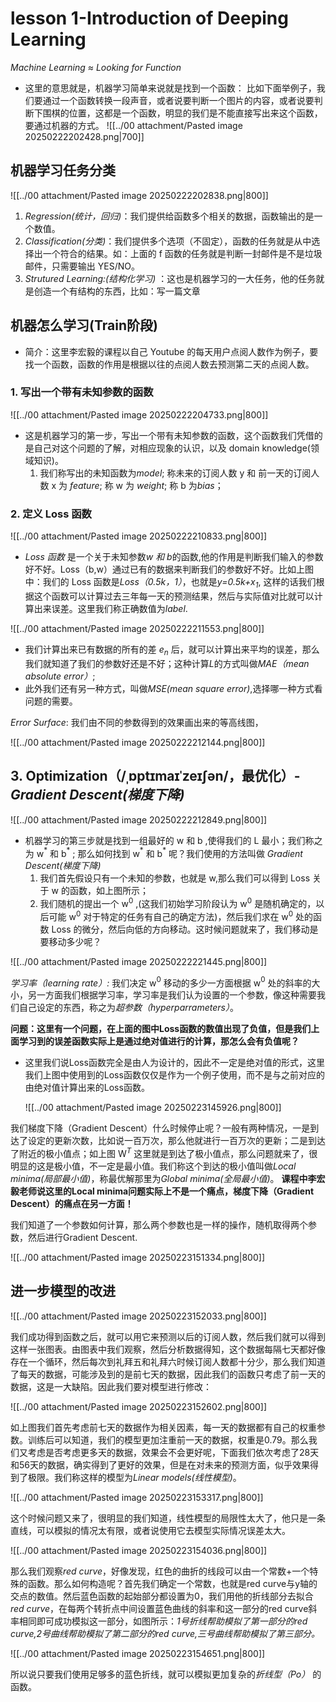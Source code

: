 # lesson 1-Introduction of Deeping Learning 

*Machine Learning ≈ Looking for Function*
- 这里的意思就是，机器学习简单来说就是找到一个函数：
   比如下面举例子，我们要通过一个函数转换一段声音，或者说要判断一个图片的内容，或者说要判断下围棋的位置，这都是一个函数，明显的我们是不能直接写出来这个函数，要通过机器的方式。
  ![[../00 attachment/Pasted image 20250222202428.png|700]]

## 机器学习任务分类

![[../00 attachment/Pasted image 20250222202838.png|800]]

1. *Regression(统计，回归)*：我们提供给函数多个相关的数据，函数输出的是一个数值。
2. *Classification(分类)*：我们提供多个选项（不固定），函数的任务就是从中选择出一个符合的结果。如：上面的 f 函数的任务就是判断一封邮件是不是垃圾邮件，只需要输出 YES/NO。
3. *Strutured Learning:(结构化学习)* ：这也是机器学习的一大任务，他的任务就是创造一个有结构的东西，比如：写一篇文章

## 机器怎么学习(Train阶段)

- 简介：这里李宏毅的课程以自己 Youtube 的每天用户点阅人数作为例子，要找一个函数，函数的作用是根据以往的点阅人数去预测第二天的点阅人数。

### 1. 写出一个带有未知参数的函数

![[../00 attachment/Pasted image 20250222204733.png|800]]

- 这是机器学习的第一步，写出一个带有未知参数的函数，这个函数我们凭借的是自己对这个问题的了解，对相应现象的认识，以及 domain knowledge(领域知识)。
  1. 我们称写出的未知函数为*model*; 称未来的订阅人数 y 和 前一天的订阅人数 x 为 *feature*; 称 w 为 *weight*; 称 b 为*bias*；

### 2. 定义 Loss 函数

![[../00 attachment/Pasted image 20250222210833.png|800]]

- *Loss 函数* 是一个关于未知参数*w 和 b*的函数,他的作用是判断我们输入的参数好不好。Loss（b,w）通过已有的数据来判断我们的参数好不好。比如上图中：我们的 Loss 函数是*Loss（0.5k，1）*，也就是*y=0.5k+x<sub>1</sub>*, 这样的话我们根据这个函数可以计算过去三年每一天的预测结果，然后与实际值对比就可以计算出来误差。这里我们称正确数值为*label*.

![[../00 attachment/Pasted image 20250222211553.png|800]]

- 我们计算出来已有数据的所有的差 *e<sub>n</sub>* 后，就可以计算出来平均的误差，那么我们就知道了我们的参数好还是不好；这种计算*L*的方式叫做*MAE（mean absolute error）*;
- 此外我们还有另一种方式，叫做*MSE(mean square error)*,选择哪一种方式看问题的需要。

*Error Surface*: 我们由不同的参数得到的效果画出来的等高线图，

![[../00 attachment/Pasted image 20250222212144.png|800]]

## 3. Optimization（/ˌɒptɪmaɪˈzeɪʃən/，最优化）-*Gradient Descent(梯度下降)*

![[../00 attachment/Pasted image 20250222212849.png|800]]

- 机器学习的第三步就是找到一组最好的 w 和 b ,使得我们的 L 最小；我们称之为 w$^*$ 和 b$^*$ ; 那么如何找到 w$^*$ 和 b$^*$ 呢？我们使用的方法叫做 *Gradient Descent(梯度下降)*
  1. 我们首先假设只有一个未知的参数，也就是 w,那么我们可以得到 Loss 关于 w 的函数，如上图所示；
  2. 我们随机的提出一个 w$^0$ ,(这我们初始学习阶段认为 w$^0$ 是随机确定的，以后可能 w$^0$ 对于特定的任务有自己的确定方法)，然后我们求在 w$^0$ 处的函数 Loss 的微分，然后向低的方向移动。这时候问题就来了，我们移动是要移动多少呢？
   
![[../00 attachment/Pasted image 20250222221445.png|800]]

*学习率（learning rate）:* 我们决定 w$^0$ 移动的多少一方面根据 w$^0$ 处的斜率的大小，另一方面我们根据学习率，学习率是我们认为设置的一个参数，像这种需要我们自己设定的东西，称之为*超参数（hyperparrameters）*。

**问题：这里有一个问题，在上面的图中Loss函数的数值出现了负值，但是我们上面学习到的误差函数实际上是通过绝对值进行的计算，那怎么会有负值呢？**

- 这里我们说Loss函数完全是由人为设计的，因此不一定是绝对值的形式，这里我们上图中使用到的Loss函数仅仅是作为一个例子使用，而不是与之前对应的由绝对值计算出来的Loss函数。
  
  ![[../00 attachment/Pasted image 20250223145926.png|800]]

我们梯度下降（Gradient Descent）什么时候停止呢？一般有两种情况，一是到达了设定的更新次数，比如说一百万次，那么他就进行一百万次的更新；二是到达了附近的极小值点；如上图 W$^T$  这里就是到达了极小值点，那么问题就来了，很明显的这是极小值，不一定是最小值。我们称这个到达的极小值叫做*Local minima(局部最小值)*，称最优解那里为*Global minima(全局最小值)*。
**课程中李宏毅老师说这里的Local minima问题实际上不是一个痛点，梯度下降（Gradient Descent）的痛点在另一方面！**

我们知道了一个参数如何计算，那么两个参数也是一样的操作，随机取得两个参数，然后进行Gradient Descent.

![[../00 attachment/Pasted image 20250223151334.png|800]]

## 进一步模型的改进

![[../00 attachment/Pasted image 20250223152033.png|800]]

我们成功得到函数之后，就可以用它来预测以后的订阅人数，然后我们就可以得到这样一张图表。由图表中我们观察，然后分析数据得知，这个数据每隔七天都好像存在一个循环，然后每次到礼拜五和礼拜六时候订阅人数都十分少，那么我们知道了每天的数据，可能涉及到的是前七天的数据，因此我们的函数只考虑了前一天的数据，这是一大缺陷。因此我们要对模型进行修改：

![[../00 attachment/Pasted image 20250223152602.png|800]]

如上图我们首先考虑前七天的数据作为相关因素，每一天的数据都有自己的权重参数。训练后可以知道，我们的模型更加注重前一天的数据，权重是0.79。那么我们又考虑是否考虑更多天的数据，效果会不会更好呢，下面我们依次考虑了28天和56天的数据，确实得到了更好的效果，但是在对未来的预测方面，似乎效果得到了极限。我们称这样的模型为*Linear models(线性模型)*。

![[../00 attachment/Pasted image 20250223153317.png|800]]

这个时候问题又来了，很明显的我们知道，线性模型的局限性太大了，他只是一条直线，可以模拟的情况太有限，或者说使用它去模型实际情况误差太大。

![[../00 attachment/Pasted image 20250223154036.png|800]]

那么我们观察*red curve*，好像发现，红色的曲折的线段可以由一个常数+一个特殊的函数。那么如何构造呢？首先我们确定一个常数，也就是red curve与y轴的交点的数值。然后蓝色函数的起始部分都设置为0，我们用他的折线部分去拟合*red curve*，在每两个转折点中间设置蓝色曲线的斜率和这一部分的red curve斜率相同即可成功模拟这一部分，如图所示：*1号折线帮助模拟了第一部分的red curve,2号曲线帮助模拟了第二部分的red curve,三号曲线帮助模拟了第三部分。* 

![[../00 attachment/Pasted image 20250223154651.png|800]]

所以说只要我们使用足够多的蓝色折线，就可以模拟更加复杂的*折线型（Po）* 的函数。
